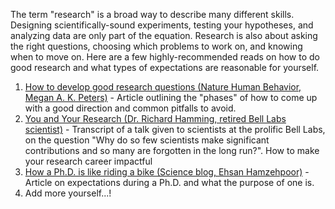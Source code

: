 The term "research" is a broad way to describe many different skills. Designing scientifically-sound experiments, testing your hypotheses, and analyzing data are only part of the equation. Research is also about asking the right questions, choosing which problems to work on, and knowing when to move on. Here are a few highly-recommended reads on how to do good research and what types of expectations are reasonable for yourself.

1. [How to develop good research questions (Nature Human Behavior, Megan A. K. Peters)](https://www.nature.com/articles/s41562-025-02292-5) - Article outlining the "phases" of how to come up with a good direction and common pitfalls to avoid.
2. [You and Your Research (Dr. Richard Hamming, retired Bell Labs scientist)](https://www.cs.virginia.edu/~robins/YouAndYourResearch.html) - Transcript of a talk given to scientists at the prolific Bell Labs, on the question "Why do so few scientists make significant contributions and so many are forgotten in the long run?". How to make your research career impactful
3. [How a Ph.D. is like riding a bike (Science blog, Ehsan Hamzehpoor)](https://www.science.org/content/article/how-ph-d-riding-bike) - Article on expectations during a Ph.D. and what the purpose of one is.
4. Add more yourself...! 